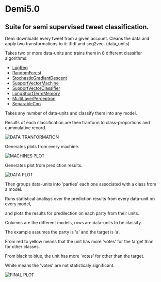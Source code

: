 # Demi5.0
## Suite for semi supervised tweet classification.

Demi downloads every tweet from a given account.
Cleans the data and apply two transformations to it: tfidf and seq2vec. (data_units)

Takes two or more data-units and trains them in 8 different classifier algorithms:

* [LogReg](https://scikit-learn.org/stable/modules/generated/sklearn.linear_model.LogisticRegression.html)
* [RandomForest](https://scikit-learn.org/stable/modules/generated/sklearn.ensemble.RandomForestClassifier.html)
* [StochasticGradiantDescent](https://scikit-learn.org/stable/modules/generated/sklearn.linear_model.SGDClassifier.html)
* [SupportVectorMachine](https://scikit-learn.org/stable/modules/svm.html)
* [SupportVectorClassifier](https://scikit-learn.org/stable/modules/generated/sklearn.svm.SVC.html)
* [LongShortTermMemory](https://keras.io/getting-started/sequential-model-guide/)
* [MultiLayerPerceptron](https://github.com/google/eng-edu/tree/master/ml/guides/text_classification)
* [SeparableCnn](https://github.com/google/eng-edu/tree/master/ml/guides/text_classification)

Takes any number of data-units and classify them into any model.

Results of each classification are then tranform to class-proportions and cummulative record.

![DATA TRANFORMATION](https://i.imgur.com/BWVOLEd.png "Logo Title Text 1")

Generates plots from every machine.

![MACHINES PLOT](https://i.imgur.com/ml6uW5X.png "Logo Title Text 1")

Generates plot from prediction results.

![DATA PLOT](https://i.imgur.com/BY7NVL1.png "Logo Title Text 1")

Then groups data-units into 'parties' each one associated with a class from a model.

Runs statistical analisys over the prediction results from every data-unit on every model,

and plots the results for predilection on each party from their units.

Columns are the different models, rows are data-units to be classify.

The example assumes the party is 'a' and the target is 'a'.

From red to yellow means that the unit has more 'votes' for the target than for other classes.

From black to blue, the unit has more 'votes' for other than the target.

White means the 'votes' are not statisticaly significant.

![FINAL PLOT](https://i.imgur.com/HpsC7kK.png "Logo Title Text 1")



